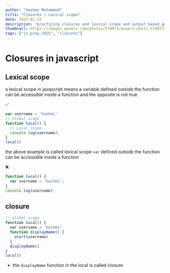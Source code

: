 ```yaml
---
author: "Hashmi Mohammed"
title: "Closures | Lexical scope"
date: 2025-01-15
description: "practicing closures and lexical scope and output based questions"
thumbnail: https://images.pexels.com/photos/574073/pexels-photo-574073.jpeg
tags: ["js_prep_2025", "closures"]
---
```

# Closures in javascript

## Lexical scope

a lexical scope in javascript means a variable defined outside the function can
be accessible inside a function and the opposite is not true

:white_check_mark:
```javascript
var username = 'hashmi'
// Global scope
function local() {
  // Local scope
  console.log(username);
}
local()
```

the above example is called lexical scope ``var`` defined outside the function
can be accessible inside a function

:x:

```javascript
function local() {
  var username = 'hashmi';
}
console.log(username);
```
## closure

```javascript
// global scope
function local() {
  var username = 'hashmi'
  function displayName() {
    alert(username)
  }
  displayName()
}
local()
```

- the `displayName` function in the local is called closure

